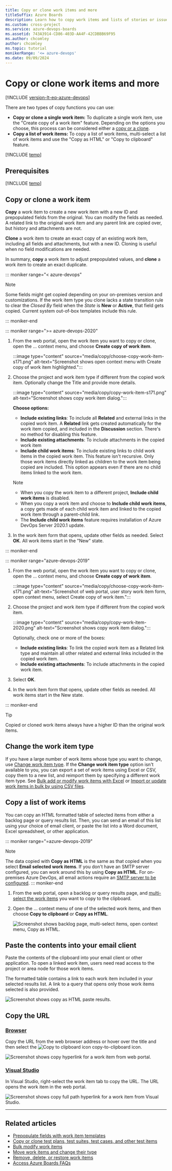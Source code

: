 ```yaml
---
title: Copy or clone work items and more
titleSuffix: Azure Boards
description: Learn how to copy work items and lists of stories or issues in Azure Boards.
ms.custom: cross-project
ms.service: azure-devops-boards
ms.assetid: 743A3914-CD86-403D-AA4F-42CDBBB69F95
ms.author: chcomley
author: chcomley
ms.topic: tutorial
monikerRange: '<= azure-devops'
ms.date: 09/09/2024
---
```


# Copy or clone work items and more

[!INCLUDE [version-lt-eq-azure-devops](../../includes/version-lt-eq-azure-devops.md)] 

There are two types of copy functions you can use:

- **Copy or clone a single work item:** To duplicate a single work item, use the "Create copy of a work item" feature. Depending on the options you choose, this process can be considered either a [copy or a clone](#copy-or-clone-a-work-item).
- **Copy a list of work items:** To copy a list of work items, multi-select a list of work items and use the "Copy as HTML" or "Copy to clipboard" feature.

[!INCLUDE [temp](../includes/image-differences.md)]

## Prerequisites

[!INCLUDE [temp](../includes/prerequisites-work-items.md)]

<a id="copy-clone"></a>

## Copy or clone a work item

**Copy** a work item to create a new work item with a new ID and prepopulated fields from the original. You can modify the fields as needed. A related link to the original work item and any parent link are copied over, but history and attachments are not.

**Clone** a work item to create an exact copy of an existing work item, including all fields and attachments, but with a new ID. Cloning is useful when no field modifications are needed.

In summary, **copy** a work item to adjust prepopulated values, and **clone** a work item to create an exact duplicate.

::: moniker range="< azure-devops"

> [!NOTE]
> Some fields might get copied depending on your on-premises version and customizations. If the work item type you clone lacks a state transition rule to clear the *Closed By* field when the *State* is **New** or **Active**, that field gets copied. Current system out-of-box templates include this rule.

::: moniker-end

::: moniker range=">= azure-devops-2020"

1. From the web portal, open the work item you want to copy or clone, open the &hellip; context menu, and choose **Create copy of work item**.

   :::image type="content" source="media/copy/choose-copy-work-item-s171.png" alt-text="Screenshot shows open context menu with Create copy of work item highlighted.":::

2. Choose the project and work item type if different from the copied work item. Optionally change the Title and provide more details.

    :::image type="content" source="media/copy/copy-work-item-s171.png" alt-text="Screenshot shows copy work item dialog.":::

	**Choose options:**
 
	- **Include existing links**: To include all **Related** and external links in the copied work item. A **Related** link gets created automatically for the work item copied, and included in the **Discussion** section. There's no method for disabling this feature.  
	- **Include existing attachments**: To include attachments in the copied work item
	- **Include child work items**: To include existing links to child work items in the copied work item. This feature isn't recursive. Only those work items directly linked as children to the work item being copied are included. This option appears even if there are no child items linked to the work item.

	> [!NOTE]
	> - When you copy the work item to a different project, **Include child work items** is disabled. 
	> - When you copy a work item and choose to **Include child work items**, a copy gets made of each child work item and linked to the copied work item through a parent-child link. 
	> - The **Include child work items** feature requires installation of Azure DevOps Server 2020.1 update.

3. In the work item form that opens, update other fields as needed. Select **OK**. All work items start in the "New" state.

::: moniker-end

::: moniker range="azure-devops-2019"

1. From the web portal, open the work item you want to copy or clone, open the &hellip; context menu, and choose **Create copy of work item**.  

   :::image type="content" source="media/copy/choose-copy-work-item-s171.png" alt-text="Screenshot of web portal, user story work item form, open context menu, select Create copy of work item.":::

2. Choose the project and work item type if different from the copied work item.

    :::image type="content" source="media/copy/copy-work-item-2020.png" alt-text="Screenshot shows copy work item dialog.":::

	Optionally, check one or more of the boxes:

	- **Include existing links**: To link the copied work item as a Related link type and maintain all other related and external links included in the copied work item.  
	- **Include existing attachments**: To include attachments in the copied work item.

3. Select **OK**.

4. In the work item form that opens, update other fields as needed. All work items start in the New state.

::: moniker-end

> [!TIP]
> Copied or cloned work items always have a higher ID than the original work items.

## Change the work item type

If you have a large number of work items whose type you want to change, use [Change work item type](move-change-type.md). If the **Change work item type** option isn't available to you, you can export a set of work items using Excel or CSV, copy them to a new list, and reimport them by specifying a different work item type. See [Bulk add or modify work items with Excel](../backlogs/office/bulk-add-modify-work-items-excel.md) or [Import or update work items in bulk by using CSV files](../queries/import-work-items-from-csv.md).

## Copy a list of work items

You can copy an HTML formatted table of selected items from either a backlog page or query results list. Then, you can send an email of this list using your choice of email client, or paste the list into a Word document, Excel spreadsheet, or other application. 

::: moniker range="=azure-devops-2019"
> [!NOTE]  
> The data copied with **Copy as HTML** is the same as that copied when you select **Email selected work items**. If you don't have an SMTP server configured, you can work around this by using **Copy as HTML**. For on-premises Azure DevOps, all email actions require an [SMTP server to be configured](/azure/devops/server/admin/setup-customize-alerts).
::: moniker-end

1. From the web portal, open a backlog or query results page, and [multi-select the work items](bulk-modify-work-items.md#multi-select) you want to copy to the clipboard. 

2. Open the &hellip; context menu of one of the selected work items, and then choose **Copy to clipboard** or **Copy as HTML**.

    ![Screenshot shows backlog page, multi-select items, open context menu, Copy as HTML.](media/copy-work-item-copy-to-clipboard-ts-1.png) 

## Paste the contents into your email client

Paste the contents of the clipboard into your email client or other application. To open a linked work item, users need read access to the project or area node for those work items.

The formatted table contains a link to each work item included in your selected results list. A link to a query that opens only those work items selected is also provided.

![Screenshot shows copy as HTML paste results.](media/bulk-modify-copy-as-html-table-results.png)  

<a id="copy-url">  </a>

## Copy the URL

### [Browser](#tab/browser/)

Copy the URL from the web browser address or hover over the title and then select the ![Copy to clipboard icon](media/icon-copy-to-clipboard.png) copy-to-clipboard icon.

<img src="media/add-work-item-copy-URL.png" alt="Screenshot shows copy hyperlink for a work item from web portal." />

### [Visual Studio](#tab/visual-studio/)

In Visual Studio, right-select the work item tab to copy the URL. The URL opens the work item in the web portal.

![Screenshot shows copy full path hyperlink for a work item from Visual Studio.](media/add-work-items-copy-url-for-a-work-item.png)

* * *

## Related articles

- [Prepopulate fields with work item templates](work-item-template.md)
- [Copy or clone test plans, test suites, test cases, and other test items](../../test/copy-clone-test-items.md)
- [Bulk modify work items](bulk-modify-work-items.md)
- [Move work items and change their type](move-change-type.md)
- [Remove, delete, or restore work items](remove-delete-work-items.md)
- [Access Azure Boards FAQs](../faqs.yml)
